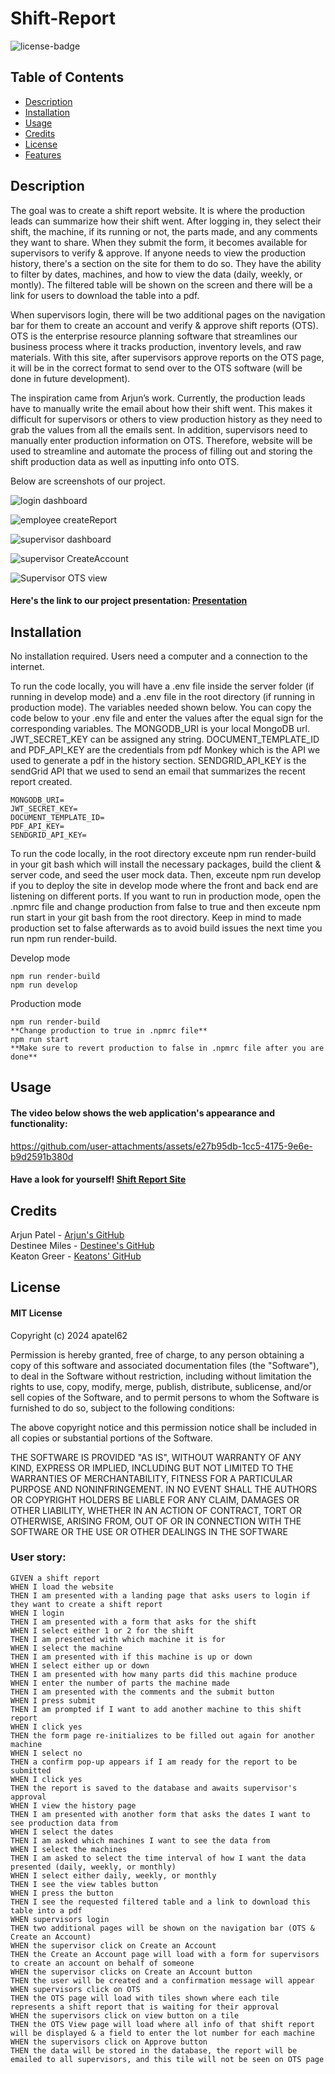 # Shift-Report

![license-badge](https://img.shields.io/badge/MIT_License-01a6ff)

## Table of Contents

- [Description](#description)
- [Installation](#installation)
- [Usage](#usage)
- [Credits](#credits)
- [License](#license)
- [Features](#features)

## Description

The goal was to create a shift report website. It is where the production leads can summarize how their shift went. After logging in, they select their shift, the machine, if its running or not, the parts made, and any comments they want to share. When they submit the form, it becomes available for supervisors to verify & approve. If anyone needs to view the production history, there's a section on the site for them to do so. They have the ability to filter by dates, machines, and how to view the data (daily, weekly, or montly). The filtered table will be shown on the screen and there will be a link for users to download the table into a pdf. 

When supervisors login, there will be two additional pages on the navigation bar for them to create an account and verify & approve shift reports (OTS). OTS is the enterprise resource planning software that streamlines our business process where it tracks production, inventory levels, and raw materials. With this site, after supervisors approve reports on the OTS page, it will be in the correct format to send over to the OTS software (will be done in future development).

The inspiration came from Arjun’s work. Currently, the production leads have to manually write the email about how their shift went. This makes it difficult for supervisors or others to view production history as they need to grab the values from all the emails sent. In addition, supervisors need to manually enter production information on OTS. Therefore, website will be used to streamline and automate the process of filling out and storing the shift production data as well as inputting info onto OTS.

Below are screenshots of our project.

![login dashboard](./images/Screenshot%202025-01-27%20210728.png)

![employee createReport ](./images/Screenshot%202025-01-27%20210844.png)

![supervisor dashboard](./images/Screenshot%202025-01-27%20210936.png) 

![supervisor CreateAccount](./images/Screenshot%202025-01-27%20211511.png)

![Supervisor OTS view](./images/Screenshot%202025-01-29%20181534.png)


#### Here's the link to our project presentation: [Presentation](https://docs.google.com/presentation/d/19x_CMu5_MZl-CIDv8hBnNWQl2FIYHho4tTuLKpXLuX0/edit?usp=sharing)

## Installation

No installation required. Users need a computer and a connection to the internet.

To run the code locally, you will have a .env file inside the server folder (if running in develop mode) and a .env file in the root directory (if running in production mode). The variables needed shown below. You can copy the code below to your .env file and enter the values after the equal sign for the corresponding variables. The MONGODB_URI is your local MongoDB url. JWT_SECRET_KEY can be assigned any string. DOCUMENT_TEMPLATE_ID and PDF_API_KEY are the credentials from pdf Monkey which is the API we used to generate a pdf in the history section. SENDGRID_API_KEY is the sendGrid API that we used to send an email that summarizes the recent report created.

```
MONGODB_URI=
JWT_SECRET_KEY=
DOCUMENT_TEMPLATE_ID=
PDF_API_KEY=
SENDGRID_API_KEY=
```

To run the code locally, in the root directory exceute npm run render-build in your git bash which will install the necessary packages, build the client & server code, and seed the user mock data. Then, exceute npm run develop if you to deploy the site in develop mode where the front and back end are listening on different ports. If you want to run in production mode, open the .npmrc file and change production from false to true and then exceute npm run start in your git bash from the root directory. Keep in mind to made production set to false afterwards as to avoid build issues the next time you run npm run render-build.

Develop mode
```
npm run render-build
npm run develop
```
Production mode
```
npm run render-build
**Change production to true in .npmrc file**
npm run start
**Make sure to revert production to false in .npmrc file after you are done**
```

## Usage

#### The video below shows the web application's appearance and functionality:


https://github.com/user-attachments/assets/e27b95db-1cc5-4175-9e6e-b9d2591b380d




#### Have a look for yourself! [Shift Report Site](https://shift-report-v2.onrender.com/)



## Credits

Arjun Patel - [Arjun's GitHub](https://github.com/apatel62) <br>
Destinee Miles - [Destinee's GitHub](https://github.com/Destineeco) <br>
Keaton Greer - [Keatons' GitHub](https://github.com/keatongreer)

## License

#### MIT License

Copyright (c) 2024 apatel62

Permission is hereby granted, free of charge, to any person obtaining a copy
of this software and associated documentation files (the "Software"), to deal
in the Software without restriction, including without limitation the rights
to use, copy, modify, merge, publish, distribute, sublicense, and/or sell
copies of the Software, and to permit persons to whom the Software is
furnished to do so, subject to the following conditions:

The above copyright notice and this permission notice shall be included in all
copies or substantial portions of the Software.

THE SOFTWARE IS PROVIDED "AS IS", WITHOUT WARRANTY OF ANY KIND, EXPRESS OR
IMPLIED, INCLUDING BUT NOT LIMITED TO THE WARRANTIES OF MERCHANTABILITY,
FITNESS FOR A PARTICULAR PURPOSE AND NONINFRINGEMENT. IN NO EVENT SHALL THE
AUTHORS OR COPYRIGHT HOLDERS BE LIABLE FOR ANY CLAIM, DAMAGES OR OTHER
LIABILITY, WHETHER IN AN ACTION OF CONTRACT, TORT OR OTHERWISE, ARISING FROM,
OUT OF OR IN CONNECTION WITH THE SOFTWARE OR THE USE OR OTHER DEALINGS IN THE
SOFTWARE


### User story:

```
GIVEN a shift report
WHEN I load the website
THEN I am presented with a landing page that asks users to login if they want to create a shift report
WHEN I login
THEN I am presented with a form that asks for the shift
WHEN I select either 1 or 2 for the shift
THEN I am presented with which machine it is for
WHEN I select the machine
THEN I am presented with if this machine is up or down
WHEN I select either up or down
THEN I am presented with how many parts did this machine produce
WHEN I enter the number of parts the machine made
THEN I am presented with the comments and the submit button
WHEN I press submit
THEN I am prompted if I want to add another machine to this shift report
WHEN I click yes
THEN the form page re-initializes to be filled out again for another machine
WHEN I select no
THEN a confirm pop-up appears if I am ready for the report to be submitted
WHEN I click yes
THEN the report is saved to the database and awaits supervisor's approval
WHEN I view the history page
THEN I am presented with another form that asks the dates I want to see production data from
WHEN I select the dates
THEN I am asked which machines I want to see the data from
WHEN I select the machines
THEN I am asked to select the time interval of how I want the data presented (daily, weekly, or monthly)
WHEN I select either daily, weekly, or monthly
THEN I see the view tables button
WHEN I press the button
THEN I see the requested filtered table and a link to download this table into a pdf
WHEN supervisors login
THEN two additional pages will be shown on the navigation bar (OTS & Create an Account)
WHEN the supervisor click on Create an Account
THEN the Create an Account page will load with a form for supervisors to create an account on behalf of someone
WHEN the supervisor clicks on Create an Account button
THEN the user will be created and a confirmation message will appear
WHEN supervisors click on OTS
THEN the OTS page will load with tiles shown where each tile represents a shift report that is waiting for their approval
WHEN the supervisors click on view button on a tile
THEN the OTS View page will load where all info of that shift report will be displayed & a field to enter the lot number for each machine
WHEN the supervisors click on Approve button
THEN the data will be stored in the database, the report will be emailed to all supervisors, and this tile will not be seen on OTS page
```
